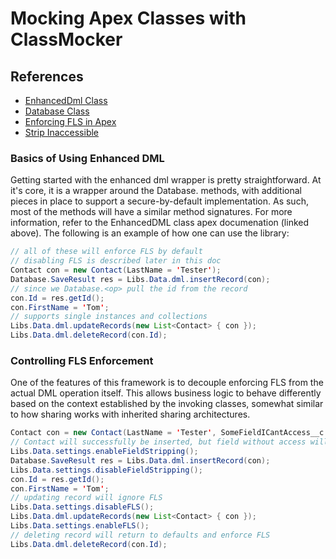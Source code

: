 # Mocking Apex Classes with ClassMocker

## References

- [EnhancedDml Class](../../apex/Data/EnhancedDML.md)
- [Database Class](https://developer.salesforce.com/docs/atlas.en-us.apexref.meta/apexref/apex_methods_system_database.htm)
- [Enforcing FLS in Apex](https://developer.salesforce.com/docs/atlas.en-us.214.0.lightning.meta/lightning/apex_crud_fls.htm)
- [Strip Inaccessible](https://developer.salesforce.com/docs/atlas.en-us.apexcode.meta/apexcode/apex_classes_with_security_stripInaccessible.htm)

### Basics of Using Enhanced DML

Getting started with the enhanced dml wrapper is pretty straightforward. At it's core, it is a wrapper around the Database.<dmlOp> methods, with additional
pieces in place to support a secure-by-default implementation. As such, most of the methods will have a similar method signatures. For more information, refer
to the EnhancedDML class apex documenation (linked above). The following is an example of how one can use the library:

```java
// all of these will enforce FLS by default
// disabling FLS is described later in this doc
Contact con = new Contact(LastName = 'Tester');
Database.SaveResult res = Libs.Data.dml.insertRecord(con);
// since we Database.<op> pull the id from the record
con.Id = res.getId();
con.FirstName = 'Tom';
// supports single instances and collections
Libs.Data.dml.updateRecords(new List<Contact> { con });
Libs.Data.dml.deleteRecord(con.Id);
```

### Controlling FLS Enforcement

One of the features of this framework is to decouple enforcing FLS from the actual DML operation itself. This allows business logic to behave differently
based on the context established by the invoking classes, somewhat similar to how sharing works with inherited sharing architectures.

```java
Contact con = new Contact(LastName = 'Tester', SomeFieldICantAccess__c = 'Some value');
// Contact will successfully be inserted, but field without access will be stripped out
Libs.Data.settings.enableFieldStripping();
Database.SaveResult res = Libs.Data.dml.insertRecord(con);
Libs.Data.settings.disableFieldStripping();
con.Id = res.getId();
con.FirstName = 'Tom';
// updating record will ignore FLS
Libs.Data.settings.disableFLS();
Libs.Data.dml.updateRecords(new List<Contact> { con });
Libs.Data.settings.enableFLS();
// deleting record will return to defaults and enforce FLS
Libs.Data.dml.deleteRecord(con.Id);
```
